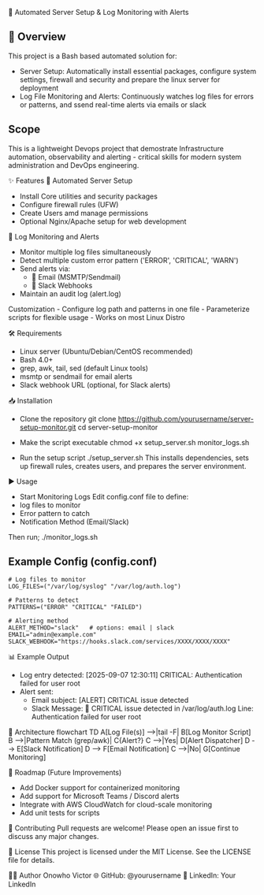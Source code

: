 🚀 Automated Server Setup & Log Monitoring with Alerts

## 📌 Overview

This project is a Bash based automated solution for:
 - Server Setup: Automatically install essential packages, configure system settings, firewall and security and prepare the linux server for deployment
 - Log File Monitoring and Alerts: Continuously watches log files for errors or patterns, and ssend real-time alerts via emails or slack

## Scope
 This is a lightweight Devops project that demostrate Infrastructure automation, observability and alerting - critical skills for modern system administration and DevOps engineering.

✨ Features
  🔧 Automated Server Setup
   - Install Core utilities and security packages
   - Configure firewall rules (UFW)
   - Create Users amd manage permissions
   - Optional Nginx/Apache setup for web development
   
   📡 Log Monitoring and Alerts
   - Monitor multiple log files simultaneously
   - Detect multiple custom error pattern ('ERROR', 'CRITICAL', 'WARN')
   - Send alerts via:
     - 📧 Email (MSMTP/Sendmail)
     - 💬 Slack Webhooks
   - Maintain an audit log (alert.log)

   Customization
    - Configure log path and patterns in one file
    - Parameterize scripts for flexible usage
    - Works on most Linux Distro

🛠️ Requirements
  - Linux server (Ubuntu/Debian/CentOS recommended)
  - Bash 4.0+
  - grep, awk, tail, sed (default Linux tools)
  - msmtp or sendmail for email alerts
  - Slack webhook URL (optional, for Slack alerts)  

📥 Installation
 - Clone the repository
  git clone https://github.com/yourusername/server-setup-monitor.git
  cd server-setup-monitor

  - Make the script executable 
    chmod +x setup_server.sh monitor_logs.sh

  - Run the setup script
    ./setup_server.sh
  This installs dependencies, sets up firewall rules, creates users, and prepares the server environment.

▶️ Usage 
 - Start Monitoring Logs
  Edit config.conf file to define:
  - log files to monitor
  - Error pattern to catch 
  - Notification Method (Email/Slack)

  Then run;
  ./monitor_logs.sh

## Example Config (config.conf)
    # Log files to monitor
    LOG_FILES=("/var/log/syslog" "/var/log/auth.log")

    # Patterns to detect
    PATTERNS=("ERROR" "CRITICAL" "FAILED")

    # Alerting method
    ALERT_METHOD="slack"   # options: email | slack
    EMAIL="admin@example.com"
    SLACK_WEBHOOK="https://hooks.slack.com/services/XXXX/XXXX/XXXX"

📊 Example Output
 - Log entry detected:
  [2025-09-07 12:30:11] CRITICAL: Authentication failed for user root
 - Alert sent:
   - Email subject: [ALERT] CRITICAL issue detected
   - Slack Message: 
    🚨 CRITICAL issue detected in /var/log/auth.log
    Line: Authentication failed for user root

📐 Architecture
flowchart TD
    A[Log File(s)] -->|tail -F| B[Log Monitor Script]
    B -->|Pattern Match (grep/awk)| C{Alert?}
    C -->|Yes| D[Alert Dispatcher]
    D --> E[Slack Notification]
    D --> F[Email Notification]
    C -->|No| G[Continue Monitoring]

🚀 Roadmap (Future Improvements)
 - Add Docker support for containerized monitoring
 - Add support for Microsoft Teams / Discord alerts
 - Integrate with AWS CloudWatch for cloud-scale monitoring
 - Add unit tests for scripts

 🤝 Contributing
  Pull requests are welcome! Please open an issue first to discuss any major changes.

📜 License
  This project is licensed under the MIT License. See the LICENSE file for details.

👨‍💻 Author
    Onowho Victor
    🌐 GitHub: @yourusername
    💼 LinkedIn: Your LinkedIn